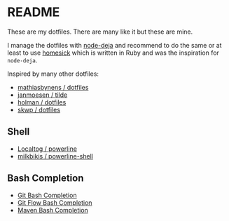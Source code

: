 # README #

These are my dotfiles. There are many like it but these are mine.

I manage the dotfiles with [node-deja](https://github.com/mcantelon/node-deja) and recommend to do the same or at least to use [homesick](https://github.com/technicalpickles/homesick) which is written in Ruby and was the inspiration for `node-deja`.

Inspired by many other dotfiles:

- [mathiasbynens / dotfiles](https://github.com/mathiasbynens/dotfiles)
- [janmoesen / tilde](https://github.com/janmoesen/tilde)
- [holman / dotfiles](https://github.com/holman/dotfiles)
- [skwp / dotfiles](https://github.com/skwp/dotfiles)

## Shell ##

- [Localtog / powerline](https://github.com/Lokaltog/powerline)
- [milkbikis / powerline-shell](https://github.com/milkbikis/powerline-shell)

## Bash Completion ##

- [Git Bash Completion](https://github.com/git/git/blob/master/contrib/completion/git-completion.bash)
- [Git Flow Bash Completion](https://github.com/bobthecow/git-flow-completion)
- [Maven Bash Completion](https://github.com/juven/maven-bash-completion)